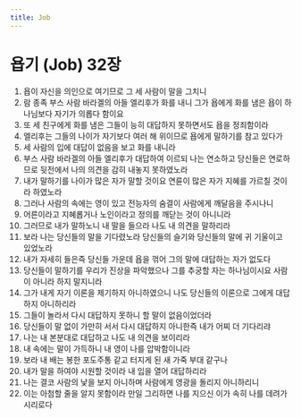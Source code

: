 ```yaml
---
title: Job
---
```


# 욥기 (Job) 32장
1. 욥이 자신을 의인으로 여기므로 그 세 사람이 말을 그치니
1. 람 종족 부스 사람 바라겔의 아들 엘리후가 화를 내니 그가 욥에게 화를 냄은 욥이 하나님보다 자기가 의롭다 함이요
1. 또 세 친구에게 화를 냄은 그들이 능히 대답하지 못하면서도 욥을 정죄함이라
1. 엘리후는 그들의 나이가 자기보다 여러 해 위이므로 욥에게 말하기를 참고 있다가
1. 세 사람의 입에 대답이 없음을 보고 화를 내니라
1. 부스 사람 바라겔의 아들 엘리후가 대답하여 이르되 나는 연소하고 당신들은 연로하므로 뒷전에서 나의 의견을 감히 내놓지 못하였노라
1. 내가 말하기를 나이가 많은 자가 말할 것이요 연륜이 많은 자가 지혜를 가르칠 것이라 하였노라
1. 그러나 사람의 속에는 영이 있고 전능자의 숨결이 사람에게 깨달음을 주시나니
1. 어른이라고 지혜롭거나 노인이라고 정의를 깨닫는 것이 아니니라
1. 그러므로 내가 말하노니 내 말을 들으라 나도 내 의견을 말하리라
1. 보라 나는 당신들의 말을 기다렸노라 당신들의 슬기와 당신들의 말에 귀 기울이고 있었노라
1. 내가 자세히 들은즉 당신들 가운데 욥을 꺾어 그의 말에 대답하는 자가 없도다
1. 당신들이 말하기를 우리가 진상을 파악했으나 그를 추궁할 자는 하나님이시요 사람이 아니라 하지 말지니라
1. 그가 내게 자기 이론을 제기하지 아니하였으니 나도 당신들의 이론으로 그에게 대답하지 아니하리라
1. 그들이 놀라서 다시 대답하지 못하니 할 말이 없음이었더라
1. 당신들이 말 없이 가만히 서서 다시 대답하지 아니한즉 내가 어찌 더 기다리랴
1. 나는 내 본분대로 대답하고 나도 내 의견을 보이리라
1. 내 속에는 말이 가득하니 내 영이 나를 압박함이니라
1. 보라 내 배는 봉한 포도주통 같고 터지게 된 새 가죽 부대 같구나
1. 내가 말을 하여야 시원할 것이라 내 입을 열어 대답하리라
1. 나는 결코 사람의 낯을 보지 아니하며 사람에게 영광을 돌리지 아니하리니
1. 이는 아첨할 줄을 알지 못함이라 만일 그리하면 나를 지으신 이가 속히 나를 데려가시리로다